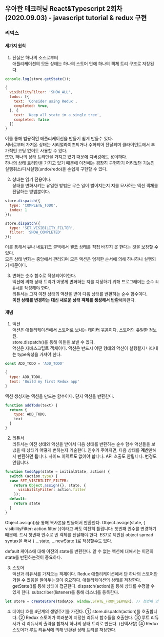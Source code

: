 ## 우아한 테크러닝 React&Typescript 2회차 (2020.09.03) - javascript tutorial & redux 구현

### 리덕스

#### 세가지 원칙

1. 진실은 하나의 소스로부터   
애플리케이션의 모든 상태는 하나의 스토어 안에 하나의 객체 트리 구조로 저장된다.  
```javascript
console.log(store.getState());

{
  visibilityFilter: 'SHOW_ALL',
  todos: [{
    text: 'Consider using Redux',
    completed: true,
  }, {
    text: 'Keep all state in a single tree',
    completed: false
  }]
}
```
이를 통해 범용적인 애플리케이션을 만들기 쉽게 만들수 있다.  
서버로부터 가져온 상태는 시리얼라이즈되거나 수화되어 전달되며 클라이언트에서 추가적인 코딩 없이도 사용할 수 있다.  
또한, 하나의 상태 트리만을 가지고 있기 때문에 디버깅에도 용이하다.  
하나의 상태 트리만을 가지고 있기 때문에 이전에는 굉장히 구현하기 어려웠던 기능인 실행취소/다시실행(undo/redo)을 손쉽게 구현할 수 있다.  


2. 상태는 읽기 전용이다.  
상태를 변화시키는 유일한 방법은 무슨 일이 벌어지는지 지를 묘사하는 액션 객체를 전달하는 방법뿐이다.  
```javascript
store.dispatch({
  type: 'COMPLETE_TODO',
  index: 1
});

store.dispatch({
  type: 'SET_VISIBILITY_FILTER',
  filter: 'SHOW_COMPLETED'
});
```
이를 통해서 뷰나 네트워크 콜백에서 결코 상태를 직접 바꾸지 못 한다는 것을 보장할 수 있다.  
모든 상태 변화는 중앙에서 관리되며 모든 액션은 엄격한 순서에 의해 하나하나 실행되기 때문이다.  

3. 변화는 순수 함수로 작성되어야한다.  
액션에 의해 상태 트리가 어떻게 변화하는 지를 지정하기 위해 프로그래머는 순수 `리듀서`를 작성해야 한다.  
리듀서는 그저 이전 상태의 액션을 받아 다음 상태를 반환하는 순수 함수이다.  
**이전 상태를 변경하는 대신 새로운 상태 객체를 생성해서 반환**해야한다.  


#### 개념

1. 액션  
액션은 애플리케이션에서 스토어로 보내는 데이터 묶음이다. 스토어의 유일한 정보원.  
store.dispatch()를 통해 이들을 보낼 수 있다.  
액션은 자바스크립트 객체이다. 액션은 반드시 어떤 형태의 액션이 실행될지 나타내는 type속성을 가져야 한다.  

```javascript
const ADD_TODO = 'ADD_TODO'
```
```javascript
{
  type: ADD_TODO,
  text: 'Build my first Redux app'
}
```

액션 생성자는 액션을 만드는 함수이다. 단지 액션을 반환한다.
```javascript
function addTodo(text) {
  return {
    type: ADD_TODO,
    text
  }
}
```

2. 리듀서  
리듀서는 이전 상태와 액션을 받아서 다음 상태를 반환하는 순수 함수
액션들을 보냈을 때 상태가 어떻게 변하는지 기술한다.
인수가 주어지면, 다음 상태를 **계산**만해서 반환하면 됩니다.
사이드 이펙트도 없어야 합니다. API 호출도 안됩니다. 변경도 안됩니다. 
```javascript
function todoApp(state = initialState, action) {
  switch (action.type) {
  case SET_VISIBILITY_FILTER:
    return Object.assign({}, state, {
      visibilityFilter: action.filter
    });
  default:
    return state
  }
}
```
Object.assign()을 통해 복사본을 만들어서 반환한다.
Object.assign(state, { visibilityFilter: action.filter })이라고 써도 여전히 틀립니다: 첫번째 인수를 변경하기 때문에.
드시 첫번째 인수로 빈 객체를 전달해야 한다. 
ES7로 제안된 object spread syntax을 써서 { ...state, ...newState }로 작성할수도 있다.

default 케이스에 대해 이전의 state를 반환한다. 알 수 없는 액션에 대해서는 이전의 state를 반환하는것이 중요하다.

3. 스토어  
액션과 리듀서를 가져오는 객체이다. Redux 애플리케이션에서 단 하나의 스토어만 가질 수 있음을 알아두는것이 중요하다.
애플리케이션의 상태를 저장한다. getState()를 통해 상태에 접근한다.
dispatch(action)을 통해 상태를 수정할 수 있게 한다. subscriber(listener)를 통해 리스너를 등록한다.

```javascript
let store = createStore(todoApp, window.STATE_FROM_SERVER); // 첫번째 인자: 리듀서, 두번째 인자 : 초기 상태 지정
```

4. 데이터 흐름
4단계의 생명주기를 가진다.
① store.dispatch(action)를 호출합니다.
② Redux 스토어가 여러분이 지정한 리듀서 함수들을 호출한다.
③ 루트 리듀서가 각 리듀서의 출력을 합쳐서 하나의 상태 트리로 만든다. (선택사항)
④ Redux 스토어가 루트 리듀서에 의해 반환된 상태 트리를 저장한다.

